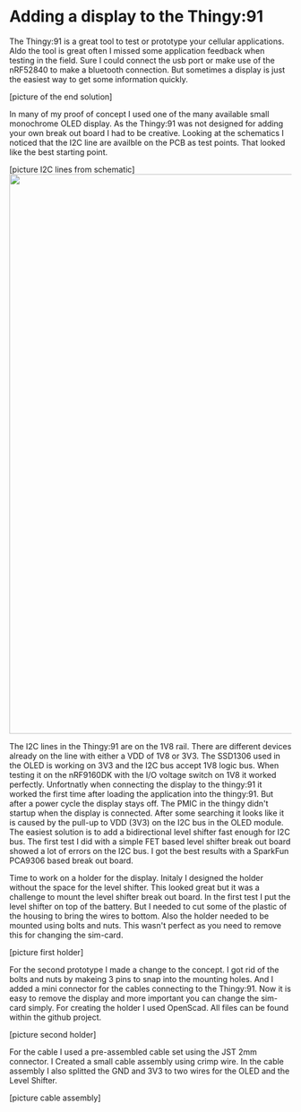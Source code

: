 # Adding a display to the Thingy:91

The Thingy:91 is a great tool to test or prototype your cellular applications. Aldo the tool is great often I missed some application feedback when testing in the field. Sure I could connect the usb port or make use of the nRF52840 to make a bluetooth connection. But sometimes a display is just the easiest way to get some information quickly.

[picture of the end solution]

In many of my proof of concept I used one of the many available small monochrome OLED display. As the Thingy:91 was not designed for adding your own break out board I had to be creative. Looking at the schematics I noticed that the I2C line are availble on the PCB as test points. That looked like the best starting point.

[picture I2C lines from schematic]
<img src="https://https://github.com/iFransL/Thingy-91-Display/blob/main/images/2_Schematics_I2C_Lines.jpg" width="1000">

The I2C lines in the Thingy:91 are on the 1V8 rail. There are different devices already on the line with either a VDD of 1V8 or 3V3. The SSD1306 used in the OLED is working on 3V3 and the I2C bus accept 1V8 logic bus. When testing it on the nRF9160DK with the I/O voltage switch on 1V8 it worked perfectly. Unfortnatly when connecting the display to the thingy:91 it worked the first time after loading the application into the thingy:91. But after a power cycle the display stays off. The PMIC in the thingy didn't startup when the display  is connected. After some searching it looks like it is caused by the pull-up to VDD (3V3) on the I2C bus in the OLED module. The easiest solution is to add a bidirectional level shifter fast enough for I2C bus. The first test I did with a simple FET based level shifter break out board showed a lot of errors on the I2C bus. I got the best results with a SparkFun PCA9306 based break out board.

Time to work on a holder for the display. Initaly I designed the holder without the space for the level shifter. This looked great but it was a challenge to mount the level shifter break out board. In the first test I put the level shifter on top of the battery. But I needed to cut some of the plastic of the housing to bring the wires to bottom. Also the holder needed to be mounted using bolts and nuts. This wasn't perfect as you need to remove this for changing the sim-card.

[picture first holder]

For the second prototype I made a change to the concept. I got rid of the bolts and nuts by makeing 3 pins to snap into the mounting holes. And I added a mini connector for the cables connecting to the Thingy:91. Now it is easy to remove the display and more important you can change the sim-card simply.
For creating the holder I used OpenScad. All files can be found within the github project. 

[picture second holder]

For the cable I used a pre-assembled cable set using the JST 2mm connector. I Created a small cable assembly using crimp wire. In the cable assembly I also splitted the GND and 3V3 to two wires for the OLED and the Level Shifter.  

[picture cable assembly]




